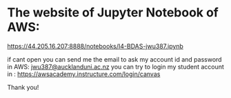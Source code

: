 # The website of Jupyter Notebook of AWS: 
https://44.205.16.207:8888/notebooks/I4-BDAS-jwu387.ipynb

if cant open you can send me the email to ask my account id and password in AWS: jwu387@aucklanduni.ac.nz
you can try to login my student account in :     https://awsacademy.instructure.com/login/canvas

Thank you!
